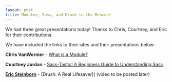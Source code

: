 ```yaml
---
layout: post
title: Modules, Sass, and Drush to the Rescue!
---
```


We had three great presentations today! Thanks to Chris, Courtney, and Eric for their contributions.

We have included the links to their sites and their presentations below:

**Chris VanWormer** - [What is a Module?](/presentations/What%20is%20a%20module.pdf)

**Courtney Jordan** - [Sass-Tastic! A Beginners Guide to Understanding Sass](https://speakerdeck.com/courtneyjordan/sass-tastic-a-beginners-guide-to-understanding-sass)

**[Eric Steinborn](http://ericsteinborn.com)** - [Drush: A Real Lifesaver]( (video to be posted later)
